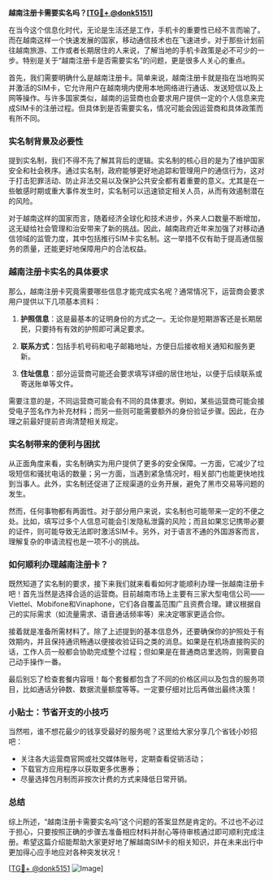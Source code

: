 **越南注册卡需要实名吗？[[TG💪+ @donk5151](https://t.me/s/donk5151)]**

在当今这个信息化时代，无论是生活还是工作，手机卡的重要性已经不言而喻了。而在越南这样一个快速发展的国家，移动通信技术也在飞速进步。对于那些计划前往越南旅游、工作或者长期居住的人来说，了解当地的手机卡政策是必不可少的一步。特别是关于“越南注册卡是否需要实名”的问题，更是很多人关心的重点。

首先，我们需要明确什么是越南注册卡。简单来说，越南注册卡就是指在当地购买并激活的SIM卡，它允许用户在越南境内使用本地网络进行通话、发送短信以及上网等操作。与许多国家类似，越南的运营商也会要求用户提供一定的个人信息来完成SIM卡的注册过程。但具体到是否需要实名，情况可能会因运营商和具体政策而有所不同。

### **实名制背景及必要性**

提到实名制，我们不得不先了解其背后的逻辑。实名制的核心目的是为了维护国家安全和社会秩序。通过实名制，政府能够更好地追踪和管理用户的通信行为，这对于打击犯罪活动、防止非法交易以及保护公共安全都有着重要的意义。尤其是在一些敏感时期或重大事件发生时，实名制可以迅速锁定相关人员，从而有效遏制潜在的风险。

对于越南这样的国家而言，随着经济全球化和技术进步，外来人口数量不断增加，这无疑给社会管理和治安带来了新的挑战。因此，越南政府近年来加强了对移动通信领域的监管力度，其中包括推行SIM卡实名制。这一举措不仅有助于提高通信服务的质量，还能更好地保障用户的合法权益。

### **越南注册卡实名的具体要求**

那么，越南注册卡究竟需要哪些信息才能完成实名呢？通常情况下，运营商会要求用户提供以下几项基本资料：

1. **护照信息**：这是最基本的证明身份的方式之一。无论你是短期游客还是长期居民，只要持有有效的护照即可满足要求。
   
2. **联系方式**：包括手机号码和电子邮箱地址，方便日后接收相关通知和服务更新。
   
3. **住址信息**：部分运营商可能还会要求填写详细的居住地址，以便于后续联系或寄送账单等文件。

需要注意的是，不同运营商可能会有不同的具体要求。例如，某些运营商可能会接受电子签名作为补充材料；而另一些则可能需要额外的身份验证步骤。因此，在办理之前最好提前咨询清楚相关规定。

### **实名制带来的便利与困扰**

从正面角度来看，实名制确实为用户提供了更多的安全保障。一方面，它减少了垃圾短信和骚扰电话的数量；另一方面，当遇到紧急情况时，相关部门也能更快地找到当事人。此外，实名制还促进了正规渠道的业务开展，避免了黑市交易等问题的发生。

然而，任何事物都有两面性。对于部分用户来说，实名制也可能带来一定的不便之处。比如，填写过多个人信息可能会引发隐私泄露的风险；而且如果忘记携带必要的证件，则可能导致无法即时激活SIM卡。另外，对于语言不通的外国游客而言，理解复杂的申请流程也是一项不小的挑战。

### **如何顺利办理越南注册卡？**

既然知道了实名制的要求，接下来我们就来看看如何才能顺利办理一张越南注册卡吧！首先当然是选择合适的运营商。目前越南市场上主要有三家大型电信公司——Viettel、Mobifone和Vinaphone，它们各自覆盖范围广且资费合理。建议根据自己的实际需求（如流量需求、语音通话频率等）来决定哪家更适合你。

接着就是准备所需材料了。除了上述提到的基本信息外，还要确保你的护照处于有效期内，并且保持通讯畅通以便接收验证码之类的消息。如果是在机场直接购买的话，工作人员一般都会协助完成整个过程；但如果是在普通商店里选购，则需要自己动手操作一番。

最后别忘了检查套餐内容哦！每个套餐都包含了不同的价格区间以及包含的服务项目，比如通话分钟数、数据流量额度等等。一定要仔细对比后再做出最终决策！

### **小贴士：节省开支的小技巧**

当然啦，谁不想花最少的钱享受最好的服务呢？这里给大家分享几个省钱小妙招吧：
- 关注各大运营商官网或社交媒体账号，定期查看促销活动；
- 下载官方应用程序以获取更多优惠券；
- 尽量选择包月制而非按次计费的方式来降低日常开销。

### **总结**

综上所述，“越南注册卡需要实名吗”这个问题的答案显然是肯定的。不过也不必过于担心，只要按照正确的步骤去准备相应材料并耐心等待审核通过即可顺利完成注册。希望这篇介绍能帮助大家更好地了解越南SIM卡的相关知识，并在未来出行中更加得心应手地应对各种突发状况！

[[TG💪+ @donk5151](https://t.me/s/donk5151) ![Image](https://i.postimg.cc/rwNCRYN7/Snipaste-2025-04-30-17-27-05.png)]